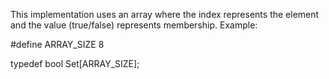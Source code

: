 This implementation uses an array where the index represents the element and the value (true/false) represents membership.
Example:

#define ARRAY_SIZE 8

typedef bool Set[ARRAY_SIZE];